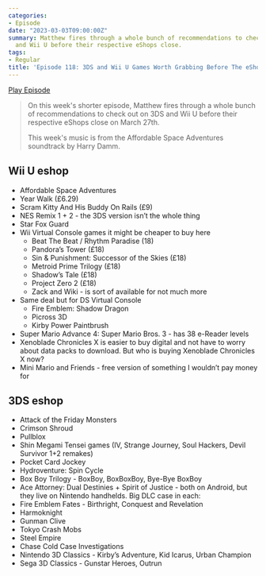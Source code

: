 ```yaml
---
categories:
- Episode
date: "2023-03-03T09:00:00Z"
summary: Matthew fires through a whole bunch of recommendations to check out on 3DS
  and Wii U before their respective eShops close.
tags:
- Regular
title: 'Episode 118: 3DS and Wii U Games Worth Grabbing Before The eShop Closes'
---
```


[Play Episode](https://www.patreon.com/posts/episode-118-3ds-79461891)
> On this week's shorter episode, Matthew fires through a whole bunch of recommendations to check out on 3DS and Wii U before their respective eShops close on March 27th.
> 
> This week's music is from the Affordable Space Adventures soundtrack by Harry Damm.

## Wii U eshop

- Affordable Space Adventures
- Year Walk (£6.29)
- Scram Kitty And His Buddy On Rails (£9)
- NES Remix 1 + 2 - the 3DS version isn’t the whole thing
- Star Fox Guard
- Wii Virtual Console games it might be cheaper to buy here
    - Beat The Beat / Rhythm Paradise (18)
    - Pandora’s Tower (£18)
    - Sin & Punishment: Successor of the Skies (£18)
    - Metroid Prime Trilogy (£18)
    - Shadow’s Tale (£18)
    - Project Zero 2 (£18)
    - Zack and Wiki - is sort of available for not much more
- Same deal but for DS Virtual Console
    - Fire Emblem: Shadow Dragon
    - Picross 3D
    - Kirby Power Paintbrush
- Super Mario Advance 4: Super Mario Bros. 3 - has 38 e-Reader levels
- Xenoblade Chronicles X is easier to buy digital and not have to worry about data packs to download. But who is buying Xenoblade Chronicles X now?
- Mini Mario and Friends - free version of something I wouldn’t pay money for

## 3DS eshop

- Attack of the Friday Monsters
- Crimson Shroud
- Pullblox
- Shin Megami Tensei games (IV, Strange Journey, Soul Hackers, Devil Survivor 1+2 remakes)
- Pocket Card Jockey
- Hydroventure: Spin Cycle
- Box Boy Trilogy - BoxBoy, BoxBoxBoy, Bye-Bye BoxBoy
- Ace Attorney: Dual Destinies + Spirit of Justice - both on Android, but they live on Nintendo handhelds. Big DLC case in each:
- Fire Emblem Fates - Birthright, Conquest and Revelation
- Harmoknight
- Gunman Clive
- Tokyo Crash Mobs
- Steel Empire
- Chase Cold Case Investigations
- Nintendo 3D Classics - Kirby’s Adventure, Kid Icarus, Urban Champion
- Sega 3D Classics - Gunstar Heroes, Outrun